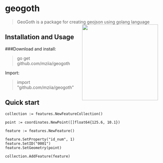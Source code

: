 # geogoth

> GeoGoth is a package for creating geojson using golang language  <img src="https://user-images.githubusercontent.com/24193681/41141904-75a44f22-6afc-11e8-83c0-5ee152d600e3.png" width="250" align="right"> 



## Installation and Usage 

###Download and install:

> go get github.com/mziia/geogoth

Import: 

> import "github.com/mziia/geogoth"


## Quick start

```
collection := features.NewFeatureCollection() 

point := coordinates.NewPoint([]float64{125.6, 10.1}) 

feature := features.NewFeature()  
                    
feature.SetProperty("id_num", 1)
feature.SetID("0001")
feature.SetGeometry(point)
	
collection.AddFeature(feature)
```
